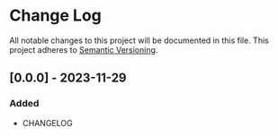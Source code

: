 # Change Log
All notable changes to this project will be documented in this file.
This project adheres to [Semantic Versioning](http://semver.org/).

## [0.0.0] - 2023-11-29
### Added
- CHANGELOG